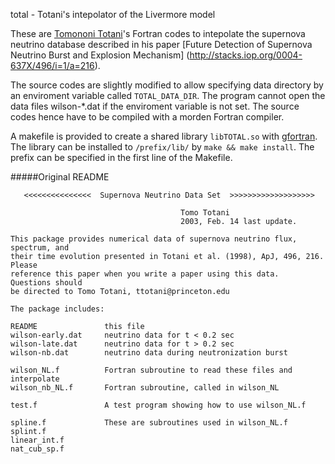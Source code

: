 total - Totani's intepolator of the Livermore model

These are [Tomononi Totani](http://tac.astron.s.u-tokyo.ac.jp/~totani/)'s 
Fortran codes to intepolate the supernova neutrino database described in 
his paper [Future Detection of Supernova Neutrino Burst and Explosion Mechanism]
(http://stacks.iop.org/0004-637X/496/i=1/a=216).

The source codes are slightly modified to allow specifying data directory by an
enviroment variable called ```TOTAL_DATA_DIR```. The program cannot open the
data files wilson-*.dat if the enviroment variable is not set. The source codes
hence have to be compiled with a morden Fortran compiler.

A makefile is provided to create a shared library ```libTOTAL.so``` with
[gfortran](http://gcc.gnu.org/wiki/GFortran).
The library can be installed to ```/prefix/lib/``` by ```make && make install```.
The prefix can be specified in the first line of the Makefile.

#####Original README
```
   <<<<<<<<<<<<<<<  Supernova Neutrino Data Set  >>>>>>>>>>>>>>>>>>>

                                      Tomo Totani
                                      2003, Feb. 14 last update.

This package provides numerical data of supernova neutrino flux, spectrum, and
their time evolution presented in Totani et al. (1998), ApJ, 496, 216.  Please
reference this paper when you write a paper using this data.  Questions should
be directed to Tomo Totani, ttotani@princeton.edu

The package includes:

README               this file
wilson-early.dat     neutrino data for t < 0.2 sec
wilson-late.dat      neutrino data for t > 0.2 sec
wilson-nb.dat        neutrino data during neutronization burst

wilson_NL.f          Fortran subroutine to read these files and interpolate
wilson_nb_NL.f       Fortran subroutine, called in wilson_NL

test.f               A test program showing how to use wilson_NL.f

spline.f             These are subroutines used in wilson_NL.f
splint.f
linear_int.f
nat_cub_sp.f

```
